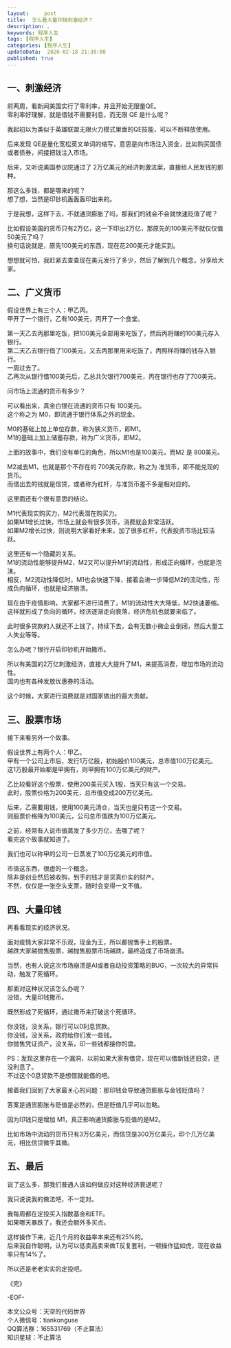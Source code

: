 ```yaml
---   
layout:     post  
title:  怎么看大量印钱刺激经济？  
description: 。  
keywords: 程序人生  
tags: [程序人生]    
categories: [程序人生]  
updateData:  2020-02-18 21:30:00  
published: true 
---  
```



## 一、刺激经济  



前两周，看新闻美国实行了零利率，并且开始无限量QE。  
零利率好理解，就是借钱不需要利息，而无限 QE 是什么呢？ 


我起初以为类似于英雄联盟无限火力模式里面的QE技能，可以不断释放使用。  


后来发现 QE是量化宽松英文单词的缩写，意思是向市场注入资金，比如购买国债或者债券，间接把钱注入市场。  


后来，又听说美国参议院通过了 2万亿美元的经济刺激法案，直接给人民发钱的那种。  


那这么多钱，都是哪来的呢？  
想了想，当然是印钞机轰轰轰印出来的。  


于是我想，这样下去，不就通货膨胀了吗，那我们的钱会不会就快速贬值了呢？  


比如假设美国的货币只有2万亿，这一下印出2万亿，那原先的100美元不就仅仅值50美元了吗？  
换句话说就是，原先100美元的东西，现在花200美元才能买到。  


想想就可怕，我赶紧去查查现在美元发行了多少，然后了解到几个概念，分享给大家。  



## 二、广义货币  


假设世界上有三个人：甲乙丙。  
甲开了一个银行，乙有100美元，丙开了一个食堂。  


第一天乙去丙那里吃饭，把100美元全部用来吃饭了，然后丙将赚的100美元存入银行。  
第二天乙去银行借了100美元，又去丙那里用来吃饭了，丙照样将赚的钱存入银行。  
一周过去了。  
乙再次从银行借100美元后，乙总共欠银行700美元，丙在银行也存了700美元。  


问市场上流通的货币有多少？  


可以看出来，真金白银在流通的货币只有 100美元。  
这个称之为 M0，即流通于银行体系之外的现金。  


M0的基础上加上单位存款，称为狭义货币，即M1。  
M1的基础上加上储蓄存款，称为广义货币，即M2。  


上面的故事中，我们没有单位的角色，所以M1也是100美元，而M2 是 800美元。  


M2减去M1，也就是那个不存在的 700美元存款，称之为 准货币，即不能兑现的货币。  
而借出去的钱就是信贷，或者称为杠杆，与准货币差不多是相对应的。  



这里面还有个很有意思的结论。  


M1代表现实购买力，M2代表潜在购买力。  
如果M1增长过快，市场上就会有很多货币，消费就会非常活跃。  
如果M2增长过快，则说明大家看好未来，加了很多杠杆，代表投资市场比较活跃。  


这里还有一个隐藏的关系。  
M1的流动性能够提升M2，M2又可以提升M1的流动性，形成正向循环，也就是泡沫。  
相反，M2流动性降低时，M1也会快速下降，接着会进一步降低M2的流动性，形成负向循环，也就是经济崩溃。  



现在由于疫情影响，大家都不进行消费了，M1的流动性大大降低，M2快速萎缩。  
这样就形成了负向的循环，经济逐渐走向衰落，经济危机也就要来临了。  


此时很多贷款的人就还不上钱了，持续下去，会有无数小微企业倒闭，然后大量工人失业等等。  



怎么办呢？银行开启印钞机开始撒币。  


所以有美国的2万亿刺激经济，直接大大提升了M1，来提高消费，增加市场的流动性。  
国内也有各种发放优惠券的活动。  


这个时候，大家进行消费就是对国家做出的最大贡献。  


## 三、股票市场  



接下来看另外一个故事。  


假设世界上有两个人：甲乙。  
甲有一个公司上市后，发行1万亿股，初始股价100美元，总市值100万亿美元。  
这1万股最开始都是甲拥有，则甲拥有100万亿美元的财产。  


乙比较看好这个股票，使用200美元买入1股，当天只有这一个交易。  
此时，股票价格为200美元，总市值变成200万亿美元。  


后来，乙需要用钱，使用100美元清仓，当天也是只有这一个交易。  
则股票价格降为100美元，公司总市值跌为100万亿美元。  


之前，经常有人说市值蒸发了多少万亿，去哪了呢？  
看完这个故事就知道了。  


我们也可以称甲的公司一日蒸发了100万亿美元的市值。  


市值这东西，很虚的一个概念。  
除非是创业然后被收购，到手的钱才是货真价实的财产。  
不然，仅仅是一张空头支票，随时会变得一文不值。  


## 四、大量印钱  


再看看现实的经济状况。  


面对疫情大家非常不乐观，现金为王，所以都抛售手上的股票。  
越跌大家越抛售股票，越抛售股票市场越跌，最终造成了市场崩溃。  


当然，也有人说这次市场崩溃是AI或者自动投资策略的BUG，一次较大的异常抖动，触发了死循环。  


那面对这种状况该怎么办呢？  
没错，大量印钱撒币。  


既然形成了死循环，通过撒币来打破这个死循环。  


你没钱，没关系，银行可以0利息贷款。  
你没钱，没关系，政府给你们发一些钱。  
你抛售凭证资产，没关系，印一些钱都接你的盘。  


PS：发现这里存在一个漏洞，以前如果大家有借贷，现在可以借新钱还旧贷，还没利息了。  
不过这个0息贷款不是想借就能借的吧。  


接着我们回到了大家最关心的问题：那印钱会导致通货膨胀与金钱贬值吗？  


答案是通货膨胀与贬值是必然的，但是贬值几乎可以忽略。  


因为印钱只是增加 M1，真正影响通货膨胀与贬值的是M2。  


比如市场中流动的货币只有3万亿美元，而信贷是300万亿美元，印个几万亿美元，相比信贷微乎其微。  


## 五、最后  


说了这么多，那我们普通人该如何做应对这种经济衰退呢？  


我只说说我的做法吧，不一定对。  


我每周都在定投买入指数基金和ETF。  
如果哪天暴跌了，我还会额外多买点。  


这样操作下来，近几个月的收益率本来还有25%的。  
后来我自作聪明，认为可以低卖高卖来做T反复套利，一顿操作猛如虎，现在收益率只有14%了。  


所以还是老老实实的定投吧。  




《完》


-EOF-  



本文公众号：天空的代码世界  
个人微信号：tiankonguse  
QQ算法群：165531769（不止算法）  
知识星球：不止算法  

